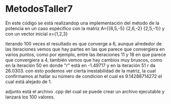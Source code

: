 # MetodosTaller7
En este código se está realizandop una implementación del método de la potencia en un caso espécifico con la matriz
A={{6,5,-5}
   {2,6,-2}
   {2,5,-1}}
y con un vector inicial
x={1,2,3}

iterando 100 veces el resultado es que converge a 6, aunque alrededor de las iteraciones vemos que hay partes en las que parece que convergiera en varios puntos, como por ejemplo, entre las iteraciones 11 y 18 en que parece que convergiera a 4, también vemos que hay cambios muy bruscos, como en la iteración 50 en donde "r" está en -1.49717 y en la iteración 51 r da 26.0303. con esto podemos ver cierta inestabilidad de la matriz, la cual confirmamos al hallar su número de condicion el cual es 9.14288714272 el cual está alejado de 1.

adjunto está el archivo .cpp del cual se puede crear un archivo ejecutable y lanzará los 100 valores.

